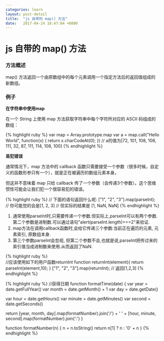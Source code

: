 ```yaml
---
categories: learn
layout: post-detail
title:  "js 自带的 map() 方法"
date:   2017-04-24 18:47:04 +0800
---
```


# js 自带的 map() 方法

### **方法概述**

map() 方法返回一个由原数组中的每个元素调用一个指定方法后的返回值组成的新数组。

### **例子**

   **在字符串中使用map**

在一个 String  上使用 map 方法获取字符串中每个字符所对应的 ASCII 码组成的数组：
	
{% highlight ruby %}
	var map = Array.prototype.map
	var a = map.call("Hello World", function(x) { return x.charCodeAt(0); })
	// a的值为[72, 101, 108, 108, 111, 32, 87, 111, 114, 108, 100]
{% endhighlight %}	
	
**易犯错误**

   通常情况下，map 方法中的 callback 函数只需要接受一个参数（很多时候，自定义的函数形参只有一个），就是正在被遍历的数组元素本身。

   但这并不意味着 map 只给 callback 传了一个参数（会传递3个参数）。这个思维惯性可能会让我们犯一个很容易犯的错误。

{% highlight ruby %} 
	// 下面的语句返回什么呢:
	["1", "2", "3"].map(parseInt);
	// 你可能觉的会是[1, 2, 3]
	// 但实际的结果是 [1, NaN, NaN]
{% endhighlight %}	

1. 通常使用parseInt时,只需要传递一个参数.但实际上,parseInt可以有两个参数.第二个参数是进制数.可以通过语句"alert(parseInt.length)===2"来验证.
2. map方法在调用callback函数时,会给它传递三个参数:当前正在遍历的元素, 元素索引, 原数组本身.
3. 第三个参数parseInt会忽视, 但第二个参数不会,也就是说,parseInt把传过来的索引值当成进制数来使用.从而返回了NaN.

{% highlight ruby %} 	
	//应该使用如下的用户函数returnInt 
	function returnInt(element){
		return parseInt(element,10);
	} 
	["1", "2", "3"].map(returnInt);
	// 返回[1,2,3] 
{% endhighlight %}	

{% highlight ruby %} 
//获得日期
function formatTime(date) {
  var year = date.getFullYear()
  var month = date.getMonth() + 1
  var day = date.getDate()

  var hour = date.getHours()
  var minute = date.getMinutes()
  var second = date.getSeconds() 
  
  return [year, month, day].map(formatNumber).join('/') + ' ' + [hour, minute, second].map(formatNumber).join(':')
}

function formatNumber(n) {
  n = n.toString()
  return n[1] ? n : '0' + n
}
{% endhighlight %}
